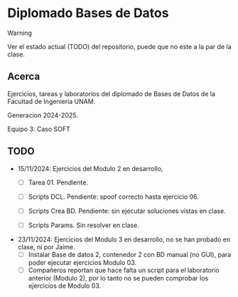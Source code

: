 # Diplomado Bases de Datos

> [!WARNING]
> Ver el estado actual (TODO) del repositorio, puede que no este a la par de la clase.

## Acerca 
Ejercicios, tareas y laboratorios del diplomado de Bases de Datos de la Facultad de Ingenieria UNAM.

Generacion 2024-2025. 

Equipo 3: Caso SOFT


## TODO

- 15/11/2024: Ejercicios del Modulo 2 en desarrollo,
  - [ ] Tarea 01. Pendiente.
  - [ ] Scripts DCL. Pendiente: spoof correcto hasta ejercicio 06.
  - [ ] Scripts Crea BD. Pendiente: sin ejecutar soluciones vistas en clase.
  - [ ] Scripts Params. Sin resolver en clase.


- 23/11/2024: Ejercicios del Modulo 3 en desarrollo, no se han probado en clase, ni por Jaime.
  - [ ] Instalar Base de datos 2, contenedor 2 con BD manual (no GUI), para poder ejecutar ejercicios Modulo 03.
  - [ ] Compañeros reportan que hace falta un script para el laboratorio anterior (Modulo 2), por lo tanto no se pueden comprobar los ejercicios de Modulo 03.